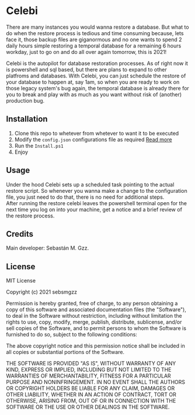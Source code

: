 # Celebi
There are many instances you would wanna restore a database. But what to do when the restore process
is tedious and time consuming because, lets face it, those backup files are giganormous and no one wants
to spend 2 daily hours simple restoring a temporal database for a remaining 6 hours workday, just to go on
and do all over again tomorrow, this is 2021!

Celebi is the autopilot for database restoration processes. As of right now it is powershell and sql based, but there are plans to expand to other platfroms and databases. With Celebi, you can just schedule the restore of your database to happen at, say 1am, so when you are ready to work on those legacy system's bug again, the temporal database is already there for you to break and play with as much as you want without risk of (another) production bug.

Installation
------------
1. Clone this repo to whetever from whetever to want it to be executed
2. Modify the `config.json` configurations file as required [Read more](docs/Configuration)
3. Run the `Install.ps1`
4. Enjoy

Usage
-----
Under the hood Celebi sets up a scheduled task pointing to the actual restore script. So whenever you wanna make a change to the configuration file, you just need to do that, there is no need for additional steps.<br>
After running the restore celebi leaves the powershell terminal open for the next time you log on into your machine, get a notice and a brief review of the restore process.

Credits
-------
Main developer: Sebastán M. Gzz.

License
-------
MIT License

Copyright (c) 2021 sebsmgzz

Permission is hereby granted, free of charge, to any person obtaining a copy
of this software and associated documentation files (the "Software"), to deal
in the Software without restriction, including without limitation the rights
to use, copy, modify, merge, publish, distribute, sublicense, and/or sell
copies of the Software, and to permit persons to whom the Software is
furnished to do so, subject to the following conditions:

The above copyright notice and this permission notice shall be included in all
copies or substantial portions of the Software.

THE SOFTWARE IS PROVIDED "AS IS", WITHOUT WARRANTY OF ANY KIND, EXPRESS OR
IMPLIED, INCLUDING BUT NOT LIMITED TO THE WARRANTIES OF MERCHANTABILITY,
FITNESS FOR A PARTICULAR PURPOSE AND NONINFRINGEMENT. IN NO EVENT SHALL THE
AUTHORS OR COPYRIGHT HOLDERS BE LIABLE FOR ANY CLAIM, DAMAGES OR OTHER
LIABILITY, WHETHER IN AN ACTION OF CONTRACT, TORT OR OTHERWISE, ARISING FROM,
OUT OF OR IN CONNECTION WITH THE SOFTWARE OR THE USE OR OTHER DEALINGS IN THE
SOFTWARE.
